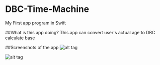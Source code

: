 # DBC-Time-Machine
My First app program in Swift

##What is this app doing? 
This app can convert user's actual age to DBC calculate base

 
##Screenshots of the app
![alt tag](https://cloud.githubusercontent.com/assets/17296898/16765017/303761fc-4864-11e6-9b65-2fbc90f841f6.png)

![alt tag](https://cloud.githubusercontent.com/assets/17296898/16765016/30327bd8-4864-11e6-84cc-37eb0806de5b.png) 

